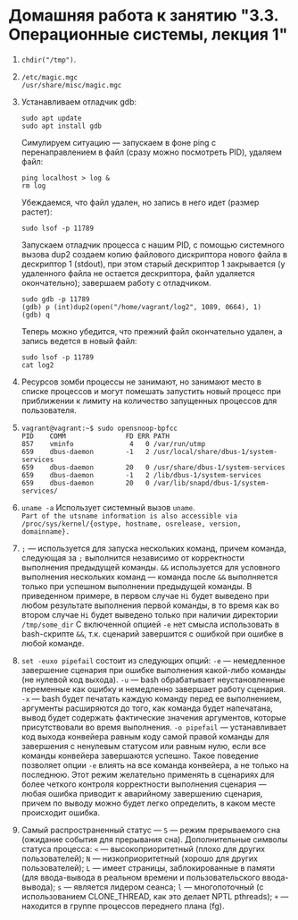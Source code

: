 # Домашняя работа к занятию "3.3. Операционные системы, лекция 1"

1. `chdir("/tmp")`.
2. ```
   /etc/magic.mgc
   /usr/share/misc/magic.mgc
   ```
3. Устанавливаем отладчик gdb: 
   ```
   sudo apt update     
   sudo apt install gdb
   ```
   Симулируем ситуацию — запускаем в фоне ping с перенаправлением в файл (сразу можно посмотреть PID), удаляем файл:
   ```
   ping localhost > log &
   rm log
   ```
   Убеждаемся, что файл удален, но запись в него идет (размер растет):
   ```
   sudo lsof -p 11789
   ```
   Запускаем отладчик процесса с нашим PID, с помощью системного вызова dup2 создаем копию файлового дискриптора нового файла в дескриптор 1 (stdout), при этом старый дескриптор 1 закрывается (у удаленного файла не остается дескриптора, файл удаляется окончательно); завершаем работу с отладчиком.
   ```
   sudo gdb -p 11789
   (gdb) p (int)dup2(open("/home/vagrant/log2", 1089, 0664), 1)
   (gdb) q
   ```
   Теперь можно убедится, что прежний файл окончательно удален, а запись ведется в новый файл:
   ```
   sudo lsof -p 11789
   cat log2
   ```

5. Ресурсов зомби процессы не занимают, но занимают место в списке процессов и могут помешать запустить новый процесс при приближении к лимиту на количество запущенных процессов для пользователя.

6. ```
   vagrant@vagrant:~$ sudo opensnoop-bpfcc
   PID    COMM               FD ERR PATH
   857    vminfo              4   0 /var/run/utmp
   659    dbus-daemon        -1   2 /usr/local/share/dbus-1/system-services
   659    dbus-daemon        20   0 /usr/share/dbus-1/system-services
   659    dbus-daemon        -1   2 /lib/dbus-1/system-services
   659    dbus-daemon        20   0 /var/lib/snapd/dbus-1/system-services/
   ```
    
7. `uname -a` Использует системный вызов `uname`.  
   `Part of the utsname information is also accessible via /proc/sys/kernel/{ostype, hostname, osrelease, version, domainname}.`

8. `;` — используется для запуска нескольких команд, причем команда, следующая за `;` выполнится независимо от корректности выполнения предыдущей команды. `&&` используется для условного выполнения нескольких команд — команда после `&&` выполняется только при успешном выполнении предыдущей команды.
   В приведенном примере, в первом случае `Hi` будет выведено при любом результате выполнения первой команды, в то время как во втором случае `Hi` будет выведено только при наличии директории `/tmp/some_dir`
   С включенной опцией `-e` нет смысла использовать в bash-скрипте `&&`, т.к. сценарий завершится с ошибкой при ошибке в любой команде.

9. `set -euxo pipefail` состоит из следующих опций:
   `-e` — немедленное завершение сценария при ошибке выполнения какой-либо команды (не нулевой код выхода).
   `-u` — bash обрабатывает неустановленные переменные как ошибку и немедленно завершает работу сценария.
   `-x` — bash будет печатать каждую команду перед ее выполнением, аргументы расширяются до того, как команда будет напечатана, вывод будет содержать фактические значения аргументов, которые присутствовали во время выполнения.
   `-o pipefail` — устанавливает код выхода конвейера равным коду самой правой команды для завершения с ненулевым статусом или равным нулю, если все команды конвейера завершаются успешно. Такое поведение позволяет опции `-e` влиять на все команда конвейера, а не только на последнюю.
   Этот режим желательно применять в сценариях для более четкого контроля корректности выполнения сценария — любая ошибка приводит к аварийному завершению сценария, причем по выводу можно будет легко определить, в каком месте происходит ошибка. 

10. Самый распространенный статус — `S` — режим прерываемого сна (ожидание события для прерывания сна).
    Дополнительные символы статуса процесса:
    `<` — высокоприоритетный (плохо для других пользователей);
    `N` — низкоприоритетный (хорошо для других пользователей);
    `L` — имеет страницы, заблокированные в памяти (для ввода-вывода в реальном времени и пользовательского ввода-вывода);
    `s` — является лидером сеанса;
    `l` — многопоточный (с использованием CLONE_THREAD, как это делает NPTL pthreads);
    `+` — находится в группе процессов переднего плана (fg).
